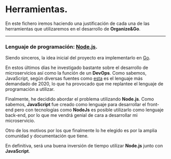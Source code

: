 # Herramientas.
En este fichero iremos haciendo una justificación de cada una de las herramientas que utilizaremos en el desarrollo de **Organize&Go**.

---

### Lenguaje de programación: [Node.js](https://www.google.com/url?sa=t&rct=j&q=&esrc=s&source=web&cd=&cad=rja&uact=8&ved=2ahUKEwipxL7ioJbsAhVp8-AKHU4MCqMQFjAAegQIAhAC&url=https%3A%2F%2Fnodejs.org%2Fes%2F&usg=AOvVaw0ExrfV3usJ0jiF4UKHq0z3).

Siendo sinceros, la idea inicial del proyecto era implementarlo en [Go](https://www.google.com/url?sa=t&rct=j&q=&esrc=s&source=web&cd=&cad=rja&uact=8&ved=2ahUKEwiE8uqeoZbsAhUqx4UKHUyxBc8QFjAAegQIARAC&url=https%3A%2F%2Fgolang.org%2F&usg=AOvVaw1lAoMTHCkaTnhVJgGL4dBP).

En estos últimos días he investigado bastante sobre el desarrollo de microservicios así como la función de un **DevOps**. Como sabemos, JavaScript, según diversas fuentes como [esta](https://hackaboss.com/blog/lenguajes-programacion-demandadas-2020/) es el lenguaje más demandado de 2020, lo que ha provocado que me replantee el lenguaje de programación a utilizar.

Finalmente, he decidido abordar el problema utilizando **Node.js**. Como sabemos, **JavaScript** fue creado como lenguaje para desarrollar el front-end pero con tecnologías como **NodeJs** es posible utilizarlo como lenguaje back-end, por lo que me vendrá genial de cara a desarrollar mi microservicio.

Otro de los motivos por los que finalmente lo he elegido es por la amplia comunidad y documentación que tiene. 

En definitiva, será una buena inversión de tiempo utilizar **Node.js** junto con **JavaScript**.

